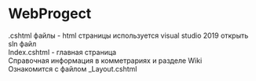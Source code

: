 # WebProgect
<div>
.cshtml файлы - html страницы 
используется visual studio 2019
открыть sln файл
</div>
<div>
Index.cshtml - главная страница
</div>
<div>
Справочная информация в комметрариях и разделе Wiki
</div><div>
Ознакомится с файлом _Layout.cshtml
</div>
